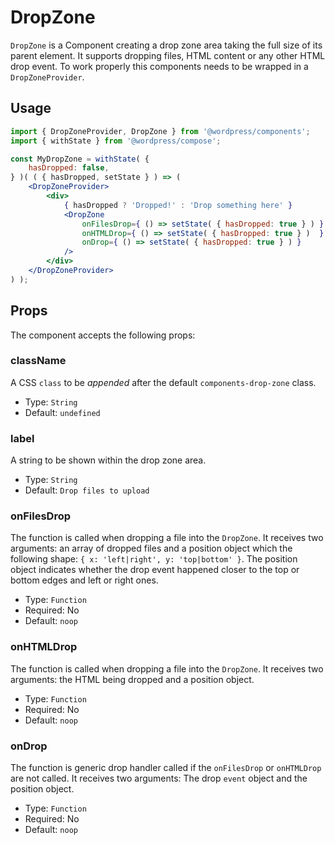 # DropZone

`DropZone` is a Component creating a drop zone area taking the full size of its parent element. It supports dropping files, HTML content or any other HTML drop event. To work properly this components needs to be wrapped in a `DropZoneProvider`.

## Usage

```jsx
import { DropZoneProvider, DropZone } from '@wordpress/components';
import { withState } from '@wordpress/compose';

const MyDropZone = withState( {
	hasDropped: false,
} )( ( { hasDropped, setState } ) => (
	<DropZoneProvider>
		<div>
			{ hasDropped ? 'Dropped!' : 'Drop something here' }
			<DropZone
				onFilesDrop={ () => setState( { hasDropped: true } ) }
				onHTMLDrop={ () => setState( { hasDropped: true } )  }
				onDrop={ () => setState( { hasDropped: true } ) }
			/>
		</div>
	</DropZoneProvider>
) );
```

## Props

The component accepts the following props:

### className

A CSS `class` to be _appended_ after the default `components-drop-zone` class.

- Type: `String`
- Default: `undefined`

### label

A string to be shown within the drop zone area.

- Type: `String`
- Default: `Drop files to upload`

### onFilesDrop

The function is called when dropping a file into the `DropZone`. It receives two arguments: an array of dropped files and a position object which the following shape: `{ x: 'left|right', y: 'top|bottom' }`. The position object indicates whether the drop event happened closer to the top or bottom edges and left or right ones.

- Type: `Function`
- Required: No
- Default: `noop`

### onHTMLDrop

The function is called when dropping a file into the `DropZone`. It receives two arguments: the HTML being dropped and a position object.

- Type: `Function`
- Required: No
- Default: `noop`

### onDrop

The function is generic drop handler called if the `onFilesDrop` or `onHTMLDrop` are not called. It receives two arguments: The drop `event` object and the position object.

- Type: `Function`
- Required: No
- Default: `noop`
